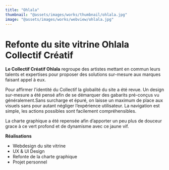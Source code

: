 ```yaml
---
title: "Ohlala"
thumbnail: "@assets/images/works/thumbnail/ohlala.jpg"
image: "@assets/images/works/webview/ohlala.jpg"
---
```


# Refonte du site vitrine Ohlala Collectif Créatif

**Le Collectif Créatif Ohlala** regroupe des artistes mettant en commun leurs talents et expertises pour proposer des solutions sur-mesure aux marques faisant appel à eux. 

Pour affirmer l'identité du Collectif la globalité du site a été revue. Un design sur-mesure a été pensé afin de se  démarquer des gabarits pré-conçus vu généralement.Sans surcharge et épuré, on laisse un maximum de place aux visuels sans pour autant négliger l’expérience utilisateur. La navigation est simple, les actions possibles sont facilement compréhensibles.

La charte graphique a été repensée afin d’apporter un peu plus de douceur grace à ce vert profond et de dynamisme avec ce jaune vif.

**Réalisations**

- Webdesign du site vitrine
- UX & UI Design
- Refonte de la charte graphique
- Projet personnel
